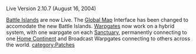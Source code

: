 Live Version 2.10.7 (August 16, 2004)

[Battle Islands](Battle_Islands "wikilink") are now Live. The [Global
Map](Global_Map "wikilink") Interface has been changed to accomodate the
new Battle Islands. [Warpgates](Warpgate "wikilink") now work on a
hybrid system, with one warpgate on each
[Sanctuary](Sanctuary "wikilink"), permanently connecting to one [Home
Continent](Home_Continent "wikilink") and Broadcast Warpgates connecting
to others across the world.
[category:Patches](category:Patches "wikilink")